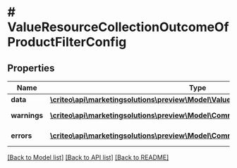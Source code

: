 # # ValueResourceCollectionOutcomeOfProductFilterConfig

## Properties

Name | Type | Description | Notes
------------ | ------------- | ------------- | -------------
**data** | [**\criteo\api\marketingsolutions\preview\Model\ValueResourceOfProductFilterConfig[]**](ValueResourceOfProductFilterConfig.md) |  | [optional]
**warnings** | [**\criteo\api\marketingsolutions\preview\Model\CommonProblem[]**](CommonProblem.md) |  | [optional] [readonly]
**errors** | [**\criteo\api\marketingsolutions\preview\Model\CommonProblem[]**](CommonProblem.md) |  | [optional] [readonly]

[[Back to Model list]](../../README.md#models) [[Back to API list]](../../README.md#endpoints) [[Back to README]](../../README.md)
